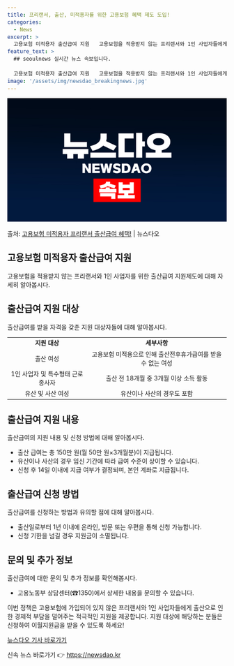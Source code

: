 ```yaml
---
title: 프리랜서, 출산, 미적용자를 위한 고용보험 혜택 제도 도입!
categories:
  - News
excerpt: >
  고용보험 미적용자 출산급여 지원   고용보험을 적용받지 않는 프리랜서와 1인 사업자들에게 좋은 소식이 있습니…
feature_text: >
  ## seoulnews 실시간 뉴스 속보입니다.

  고용보험 미적용자 출산급여 지원   고용보험을 적용받지 않는 프리랜서와 1인 사업자들에게 좋은 소식이 있습니…
image: '/assets/img/newsdao_breakingnews.jpg'
---
```


![뉴스다오 속보](/assets/img/newsdao_breakingnews.jpg)

<p>출처: <a href="https://newsdao.kr/4213" rel="dofollow">고용보험 미적용자 프리랜서 출산급여 혜택!</a> | 뉴스다오</p>

<h2 data-ke-size="size26">고용보험 미적용자 출산급여 지원</h2>
<p data-ke-size="size16">고용보험을 적용받지 않는 프리랜서와 1인 사업자를 위한 출산급여 지원제도에 대해 자세히 알아봅시다.</p>

<h2 data-ke-size="size24">출산급여 지원 대상</h2>
<p data-ke-size="size16">출산급여를 받을 자격을 갖춘 지원 대상자들에 대해 알아봅시다.</p>
<table>
	<tr>
		<td style="text-align: center; height: 17px;"><b>지원 대상</b></td>
		<td style="text-align: center; height: 17px;"><b>세부사항</b></td>
	</tr>
	<tr>
		<td style="text-align: center; height: 17px;">출산 여성</td>
		<td style="text-align: center; height: 17px;">고용보험 미적용으로 인해 출산전후휴가급여를 받을 수 없는 여성</td>
	</tr>
	<tr>
		<td style="text-align: center; height: 17px;">1인 사업자 및 특수형태 근로종사자</td>
		<td style="text-align: center; height: 17px;">출산 전 18개월 중 3개월 이상 소득 활동</td>
	</tr>
	<tr>
		<td style="text-align: center; height: 17px;">유산 및 사산 여성</td>
		<td style="text-align: center; height: 17px;">유산이나 사산의 경우도 포함</td>
	</tr>
</table>

<h2 data-ke-size="size24">출산급여 지원 내용</h2>
<p data-ke-size="size16">출산급여의 지원 내용 및 신청 방법에 대해 알아봅시다.</p>
<ul>
	<li>출산 급여는 총 150만 원(월 50만 원×3개월분)이 지급됩니다.</li>
	<li>유산이나 사산의 경우 임신 기간에 따라 급여 수준이 상이할 수 있습니다.</li>
	<li>신청 후 14일 이내에 지급 여부가 결정되며, 본인 계좌로 지급됩니다.</li>
</ul>

<h2 data-ke-size="size24">출산급여 신청 방법</h2>
<p data-ke-size="size16">출산급여를 신청하는 방법과 유의할 점에 대해 알아봅시다.</p>
<ul>
	<li>출산일로부터 1년 이내에 온라인, 방문 또는 우편을 통해 신청 가능합니다.</li>
	<li>신청 기한을 넘길 경우 지원금이 소멸됩니다.</li>
</ul>

<h2 data-ke-size="size24">문의 및 추가 정보</h2>
<p data-ke-size="size16">출산급여에 대한 문의 및 추가 정보를 확인해봅시다.</p>
<ul>
	<li>고용노동부 상담센터(☎1350)에서 상세한 내용을 문의할 수 있습니다.</li>
</ul>

<p data-ke-size="size16">이번 정책은 고용보험에 가입되어 있지 않은 프리랜서와 1인 사업자들에게 출산으로 인한 경제적 부담을 덜어주는 적극적인 지원을 제공합니다. 지원 대상에 해당하는 분들은 신청하여 이월지원금을 받을 수 있도록 하세요!</p>

<p data-ke-size="size16"><a href="https://newsdao.kr/4213">뉴스다오 기사 바로가기</a></p> 

신속 뉴스 바로가기 👉 <a href="https://newsdao.kr" rel="dofollow">https://newsdao.kr</a>


